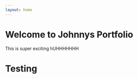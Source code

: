 ```yaml
---
layout: home
---
```


<h1>Welcome to Johnnys Portfolio</h1>
<p> This is super exciting hUHHHHHHH</p>

# Testing
